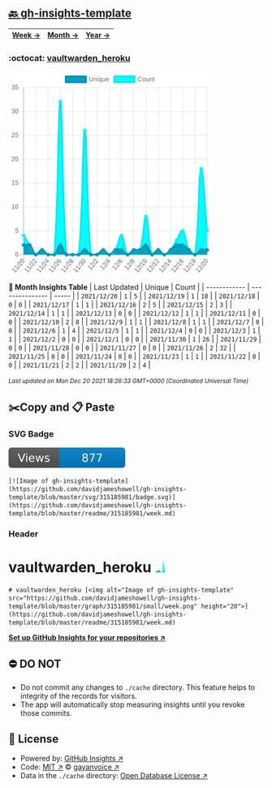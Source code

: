 ## [🔙 gh-insights-template](https://github.com/davidjameshowell/gh-insights-template)
| [**Week →**](https://github.com/davidjameshowell/gh-insights-template/blob/master/readme/315185981/week.md) | [**Month →**](https://github.com/davidjameshowell/gh-insights-template/blob/master/readme/315185981/month.md) | [**Year →**](https://github.com/davidjameshowell/gh-insights-template/blob/master/readme/315185981/year.md) |
 | ------------ | --------------- | ----- |

### :octocat: [vaultwarden_heroku](https://github.com/davidjameshowell/vaultwarden_heroku)
![Image of gh-insights-template](https://github.com/davidjameshowell/gh-insights-template/blob/master/graph/315185981/large/month.png)

**:calendar: Month Insights Table**
| Last Updated | Unique | Count |
 | ------------ | --------------- | ----- |
 | `2021/12/20` |  `1` | `5` |
 | `2021/12/19` |  `1` | `18` |
 | `2021/12/18` |  `0` | `0` |
 | `2021/12/17` |  `1` | `1` |
 | `2021/12/16` |  `2` | `5` |
 | `2021/12/15` |  `2` | `3` |
 | `2021/12/14` |  `1` | `1` |
 | `2021/12/13` |  `0` | `0` |
 | `2021/12/12` |  `1` | `1` |
 | `2021/12/11` |  `0` | `0` |
 | `2021/12/10` |  `2` | `8` |
 | `2021/12/9` |  `1` | `1` |
 | `2021/12/8` |  `1` | `1` |
 | `2021/12/7` |  `0` | `0` |
 | `2021/12/6` |  `1` | `4` |
 | `2021/12/5` |  `1` | `1` |
 | `2021/12/4` |  `0` | `0` |
 | `2021/12/3` |  `1` | `1` |
 | `2021/12/2` |  `0` | `0` |
 | `2021/12/1` |  `0` | `0` |
 | `2021/11/30` |  `1` | `26` |
 | `2021/11/29` |  `0` | `0` |
 | `2021/11/28` |  `0` | `0` |
 | `2021/11/27` |  `0` | `0` |
 | `2021/11/26` |  `2` | `32` |
 | `2021/11/25` |  `0` | `0` |
 | `2021/11/24` |  `0` | `0` |
 | `2021/11/23` |  `1` | `1` |
 | `2021/11/22` |  `0` | `0` |
 | `2021/11/21` |  `2` | `2` |
 | `2021/11/20` |  `2` | `4` |

<small><i>Last updated on Mon Dec 20 2021 18:26:33 GMT+0000 (Coordinated Universal Time)</i></small>

## ✂️Copy and 📋 Paste
### SVG Badge
[![Image of gh-insights-template](https://github.com/davidjameshowell/gh-insights-template/blob/master/svg/315185981/badge.svg)](https://github.com/davidjameshowell/gh-insights-template/blob/master/readme/315185981/week.md)
```readme
[![Image of gh-insights-template](https://github.com/davidjameshowell/gh-insights-template/blob/master/svg/315185981/badge.svg)](https://github.com/davidjameshowell/gh-insights-template/blob/master/readme/315185981/week.md)
```
### Header
# vaultwarden_heroku [<img alt="Image of gh-insights-template" src="https://github.com/davidjameshowell/gh-insights-template/blob/master/graph/315185981/small/week.png" height="20">](https://github.com/davidjameshowell/gh-insights-template/blob/master/readme/315185981/week.md)
```readme
# vaultwarden_heroku [<img alt="Image of gh-insights-template" src="https://github.com/davidjameshowell/gh-insights-template/blob/master/graph/315185981/small/week.png" height="20">](https://github.com/davidjameshowell/gh-insights-template/blob/master/readme/315185981/week.md)
```
[**Set up GitHub Insights for your repositories ↗️**](https://github.com/gayanvoice/github-insights)
## ⛔ DO NOT
- Do not commit any changes to `./cache` directory. This feature helps to integrity of the records for visitors.
- The app will automatically stop measuring insights until you revoke those commits.
## 📄 License
- Powered by: [GitHub Insights ↗️](https://github.com/gayanvoice/github-insights)
- Code: [MIT ↗️](./LICENSE) © [gayanvoice ↗️](https://github.com/gayanvoice)
- Data in the `./cache` directory: [Open Database License ↗️](https://opendatacommons.org/licenses/odbl/1-0/)